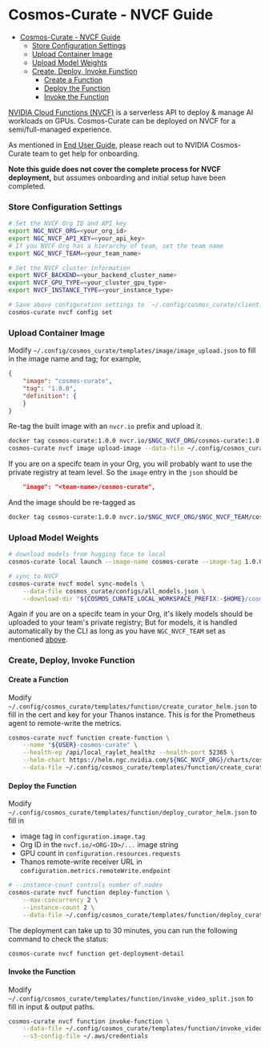 # Cosmos-Curate - NVCF Guide

- [Cosmos-Curate - NVCF Guide](#cosmos-curate---nvcf-guide)
    - [Store Configuration Settings](#store-configuration-settings)
    - [Upload Container Image](#upload-container-image)
    - [Upload Model Weights](#upload-model-weights)
    - [Create, Deploy, Invoke Function](#create-deploy-invoke-function)
      - [Create a Function](#create-a-function)
      - [Deploy the Function](#deploy-the-function)
      - [Invoke the Function](#invoke-the-function)

[NVIDIA Cloud Functions (NVCF)](https://docs.nvidia.com/cloud-functions/user-guide/latest/cloud-function/overview.html)
is a serverless API to deploy & manage AI workloads on GPUs.
Cosmos-Curate can be deployed on NVCF for a semi/full-managed experience.

As mentioned in [End User Guide](./END_USER_GUIDE.md#launch-pipelines-on-nvidia-dgx-cloud),
please reach out to NVIDIA Cosmos-Curate team to get help for onboarding.

**Note this guide does not cover the complete process for NVCF deployment,** but assumes onboarding and initial setup have been completed.

### Store Configuration Settings

```bash
# Set the NVCF Org ID and API key
export NGC_NVCF_ORG=<your_org_id>
export NGC_NVCF_API_KEY=<your_api_key>
# If you NVCF Org has a hierarchy of team, set the team name
export NGC_NVCF_TEAM=<your_team_name>

# Set the NVCF cluster information
export NVCF_BACKEND=<your_backend_cluster_name>
export NVCF_GPU_TYPE=<your_cluster_gpu_type>
export NVCF_INSTANCE_TYPE=<your_instance_type>

# Save above configuration settings to `~/.config/cosmos_curate/client.json`
cosmos-curate nvcf config set
```

### Upload Container Image

Modify `~/.config/cosmos_curate/templates/image/image_upload.json` to fill in the image name and tag; for example,

```json
{
    "image": "cosmos-curate",
    "tag": "1.0.0",
    "definition": {
    }
}
```

Re-tag the built image with an `nvcr.io` prefix and upload it.

```bash
docker tag cosmos-curate:1.0.0 nvcr.io/$NGC_NVCF_ORG/cosmos-curate:1.0.0
cosmos-curate nvcf image upload-image --data-file ~/.config/cosmos_curate/templates/image/image_upload.json
```

If you are on a specifc team in your Org, you will probably want to use the private registry at team level.
So the `image` entry in the `json` should be

```json
    "image": "<team-name>/cosmos-curate",
```

And the image should be re-tagged as

```bash
docker tag cosmos-curate:1.0.0 nvcr.io/$NGC_NVCF_ORG/$NGC_NVCF_TEAM/cosmos-curate:1.0.0
```

### Upload Model Weights

```bash
# download models from hugging face to local
cosmos-curate local launch --image-name cosmos-curate --image-tag 1.0.0 --curator-path . -- python3 -m cosmos_curate.core.managers.model_cli download

# sync to NVCF
cosmos-curate nvcf model sync-models \
    --data-file cosmos_curate/configs/all_models.json \
    --download-dir "${COSMOS_CURATE_LOCAL_WORKSPACE_PREFIX:-$HOME}/cosmos_curate_local_workspace/models/"
```

Again if you are on a specifc team in your Org, it's likely models should be uploaded to your team's private registry;
But for models, it is handled automatically by the CLI as long as you have `NGC_NVCF_TEAM` set as mentioned [above](#store-configuration-settings).

### Create, Deploy, Invoke Function 

#### Create a Function

Modify `~/.config/cosmos_curate/templates/function/create_curator_helm.json` to fill in the cert and key for your Thanos instance.
This is for the Prometheus agent to remote-write the metrics.

```bash
cosmos-curate nvcf function create-function \
    --name "${USER}-cosmos-curate" \
    --health-ep /api/local_raylet_healthz --health-port 52365 \
    --helm-chart https://helm.ngc.nvidia.com/${NGC_NVCF_ORG}/charts/cosmos-curate-2.0.3.tgz \
    --data-file ~/.config/cosmos_curate/templates/function/create_curator_helm.json
```

#### Deploy the Function

Modify `~/.config/cosmos_curate/templates/function/deploy_curator_helm.json` to fill in
- image tag in `configuration.image.tag`
- Org ID in the `nvcf.io/<ORG-ID>/...` image string
- GPU count in `configuration.resources.requests`
- Thanos remote-write receiver URL in `configuration.metrics.remoteWrite.endpoint`

```bash
# --instance-count controls number of nodes
cosmos-curate nvcf function deploy-function \
    --max-concurrency 2 \
    --instance-count 2 \
    --data-file ~/.config/cosmos_curate/templates/function/deploy_curator_helm.json
```

The deployment can take up to 30 minutes, you can run the following command to check the status:

```bash
cosmos-curate nvcf function get-deployment-detail
```

#### Invoke the Function

Modify `~/.config/cosmos_curate/templates/function/invoke_video_split.json` to fill in input & output paths.

```bash
cosmos-curate nvcf function invoke-function \
    --data-file ~/.config/cosmos_curate/templates/function/invoke_video_split.json \
    --s3-config-file ~/.aws/credentials
```
